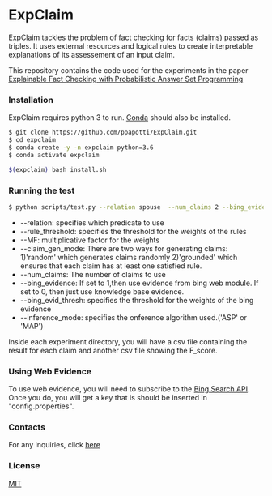 # ExpClaim


ExpClaim tackles the problem of fact checking for facts (claims) passed as triples.
It uses external resources and logical rules to create interpretable explanations of its assessement of an input claim.

This repository contains the code used for the experiments in the paper [Explainable Fact Checking with Probabilistic Answer Set Programming](https://arxiv.org/abs/1906.09198)

### Installation

ExpClaim requires python 3 to run.
[Conda](https://docs.conda.io/projects/conda/en/latest/user-guide/install/) should also be installed.

```sh
$ git clone https://github.com/ppapotti/ExpClaim.git
$ cd expclaim
$ conda create -y -n expclaim python=3.6
$ conda activate expclaim

$(expclaim) bash install.sh
```




### Running the test
```sh
$ python scripts/test.py --relation spouse  --num_claims 2 --bing_evidence 0 --inference_mode 'ASP'
```
* --relation: specifies which predicate to use
* --rule_threshold: specifies the threshold for the weights of the rules
* --MF: multiplicative factor for the weights
* --claim_gen_mode: There are two ways for generating claims: 1)'random' which generates claims randomly 2)'grounded' which ensures that each claim has at least one satisfied rule.
* --num_claims: The number of claims to use
* --bing_evidence: If set to 1,then use evidence from bing web module. If set to 0, then just use knowledge base evidence.
* --bing_evid_thresh: specifies the threshold for the weights of the bing evidence
* --inference_mode: specifies the onference algorithm used.('ASP' or 'MAP')

Inside each experiment directory, you will have a csv file containing the result for each claim and another csv file showing the F_score.



### Using Web Evidence

To use web evidence, you will need to subscribe to the [Bing Search API](https://azure.microsoft.com/en-us/services/cognitive-services/bing-web-search-api/).
Once you do, you will get a key that is should be inserted in "config.properties".


### Contacts

For any inquiries, click [here](mailto:saeedm@eurecom.fr,ahmadi@eurecom.fr,paolo.papotti@eurecom.fr)

### License
[MIT](https://choosealicense.com/licenses/mit/)





